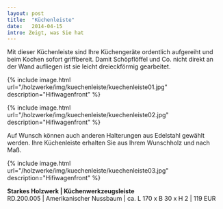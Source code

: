 ```yaml
---
layout: post
title:  "Küchenleiste"
date:   2014-04-15
intro: Zeigt, was Sie hat
---
```


Mit dieser Küchenleiste sind Ihre Küchengeräte ordentlich aufgereiht und beim Kochen sofort griffbereit. 
Damit Schöpflöffel und Co. nicht direkt an der Wand aufliegen ist sie leicht dreieckförmig gearbeitet. 


{% include image.html url="/holzwerke/img/kuechenleiste/kuechenleiste01.jpg" description="Hifiwagenfront" %}


{% include image.html url="/holzwerke/img/kuechenleiste/kuechenleiste02.jpg" description="Hifiwagenfront" %}


Auf Wunsch können auch anderen Halterungen aus Edelstahl gewählt werden. 
Ihre Küchenleiste erhalten Sie aus Ihrem Wunschholz und nach Maß.


{% include image.html url="/holzwerke/img/kuechenleiste/kuechenleiste03.jpg" description="Hifiwagenfront" %}


**Starkes Holzwerk \| Küchenwerkzeugsleiste**    
RD.200.005  \| 	Amerikanischer Nussbaum \| ca. L 170 x B 30 x H 2 \| 119 EUR
